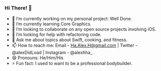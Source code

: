 ### Hi There! 👋

- 🔭 I’m currently working on my personal project: Well Done.
- 🌱 I’m currently learning Core Graphics.
- 👯 I’m looking to collaborate on any open source projects involving iOS.
- 🤔 I’m looking for help with refactoring code.
- 💬 Ask me about topics about Swift, cooking, and fitness.
- 📫 How to reach me: Email - Ha.Alex.H@gmail.com | Twitter - @alexDidLoad | Instagram - @alexhha_
- 😄 Pronouns: He/Him/His
- ⚡ Fun fact: I used to want to be a professional bodybuilder.

